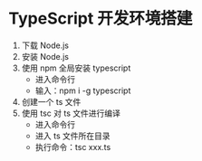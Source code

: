 # TypeScript 开发环境搭建

1. 下载 Node.js
2. 安装 Node.js
3. 使用 npm 全局安装 typescript
   - 进入命令行
   - 输入：npm i -g typescript
4. 创建一个 ts 文件
5. 使用 tsc 对 ts 文件进行编译
   - 进入命令行
   - 进入 ts 文件所在目录
   - 执行命令：tsc xxx.ts
